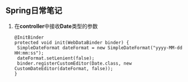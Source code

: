 ## Spring日常笔记

1. 在**controller**中接收**Date**类型的参数

   ```
   @InitBinder
   protected void init(WebDataBinder binder) {
   	SimpleDateFormat dateFormat = new SimpleDateFormat("yyyy-MM-dd HH:mm:ss");
   	dateFormat.setLenient(false);
   	binder.registerCustomEditor(Date.class, new CustomDateEditor(dateFormat, false));
   }
   ```

   